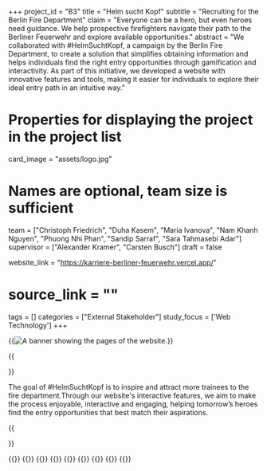 +++
project_id = "B3"
title = "Helm sucht Kopf"
subtitle = "Recruiting for the Berlin Fire Department"
claim = "Everyone can be a hero, but even heroes need guidance. We help prospective firefighters navigate their path to the Berliner Feuerwehr and explore available opportunities."
abstract = "We collaborated with #HelmSuchtKopf, a campaign by the Berlin Fire Department, to create a solution that simplifies obtaining information and helps individuals find the right entry opportunities through gamification and interactivity. As part of this initiative, we developed a website with innovative features and tools, making it easier for individuals to explore their ideal entry path in an intuitive way."

# Properties for displaying the project in the project list
card_image = "assets/logo.jpg"

# Names are optional, team size is sufficient
team = ["Christoph Friedrich", "Duha Kasem", "Maria Ivanova", "Nam Khanh Nguyen", "Phuong Nhi Phan", "Sandip Sarraf", "Sara Tahmasebi Adar"]
supervisor = ["Alexander Kramer", "Carsten Busch"]
draft = false

website_link = "https://karriere-berliner-feuerwehr.vercel.app/"
# source_link = ""

tags = []
categories = ["External Stakeholder"]
study_focus = ['Web Technology']
+++

{{<image src="assets/banner.jpg" alt="A banner showing the pages of the website.">}}

{{<section title="The Goal">}}

The goal of #HelmSuchtKopf is to inspire and attract more trainees to the fire
department.Through our website's interactive features, we aim to make the process enjoyable,
interactive and engaging, helping tomorrow’s heroes find the entry opportunities that best match
their aspirations.

{{</section>}}

{{<gallery>}}
{{<team-member image="team/christoph.jpg" name="Christoph Friedrich">}}
{{<team-member image="team/duha.jpg" name="Duha Kasem">}}
{{<team-member image="team/maria.jpg" name="Maria Ivanova">}}
{{<team-member image="team/nam.jpg" name="Nam Khanh Nguyen">}}
{{<team-member image="team/nhi.jpg" name="Phuong Nhi Phan">}}
{{<team-member image="team/sandip.jpg" name="Sandip Sarraf">}}
{{<team-member image="team/sara.jpg" name="Sara Tahmasebi Adar">}}
{{</gallery>}}